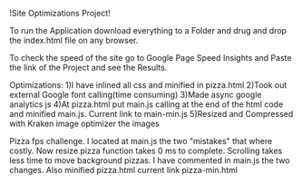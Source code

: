 !Site Optimizations Project!


To run the Application download everything to a Folder and drug and drop the index.html file on any browser.

To check the speed of the site go to Google Page Speed Insights and Paste the link of the Project and see the Results.

Optimizations:
1)I have inlined all css and minified in pizza.html
2)Took out external Google font calling(time consuming)
3)Made async google analytics js
4)At pizza.html put main.js calling at the end of the html code and minified main.js. Current link to main-min.js
5)Resized and Compressed with Kraken image optimizer the images


Pizza fps challenge.
I located at main.js the two "mistakes" that where costly. Now resize
pizza function takes 0 ms to complete. Scrolling takes less time to move
background pizzas. I have commented in main.js the two changes.
Also minified pizza.html current link pizza-min.html